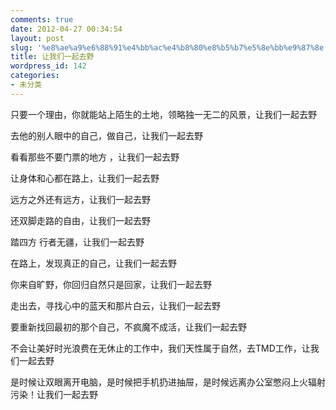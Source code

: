 ```yaml
---
comments: true
date: 2012-04-27 00:34:54
layout: post
slug: '%e8%ae%a9%e6%88%91%e4%bb%ac%e4%b8%80%e8%b5%b7%e5%8e%bb%e9%87%8e'
title: 让我们一起去野
wordpress_id: 142
categories:
- 未分类
---
```


只要一个理由，你就能站上陌生的土地，领略独一无二的风景，让我们一起去野

去他的别人眼中的自己，做自己，让我们一起去野

看看那些不要门票的地方 ，让我们一起去野

让身体和心都在路上，让我们一起去野

远方之外还有远方，让我们一起去野

还双脚走路的自由，让我们一起去野

踏四方 行者无疆，让我们一起去野

在路上，发现真正的自己，让我们一起去野

你来自旷野，你回归自然只是回家，让我们一起去野

走出去，寻找心中的蓝天和那片白云，让我们一起去野

要重新找回最初的那个自己，不疯魔不成活，让我们一起去野

不会让美好时光浪费在无休止的工作中，我们天性属于自然，去TMD工作，让我们一起去野

是时候让双眼离开电脑，是时候把手机扔进抽屉，是时候远离办公室憋闷上火辐射污染！让我们一起去野

